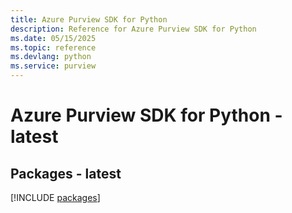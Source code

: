 ```yaml
---
title: Azure Purview SDK for Python
description: Reference for Azure Purview SDK for Python
ms.date: 05/15/2025
ms.topic: reference
ms.devlang: python
ms.service: purview
---
```

# Azure Purview SDK for Python - latest
## Packages - latest
[!INCLUDE [packages](purview-index.md)]